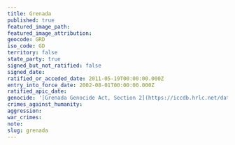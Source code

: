 ```yaml
---
title: Grenada
published: true
featured_image_path:
featured_image_attribution:
geocode: GRD
iso_code: GD
territory: false
state_party: true
signed_but_not_ratified: false
signed_date:
ratified_or_acceded_date: 2011-05-19T00:00:00.000Z
entry_into_force_date: 2002-08-01T00:00:00.000Z
ratified_apic_date:
genocide: '[Grenada Genocide Act, Section 2](https://iccdb.hrlc.net/data/doc/761/keyword/46/)'
crimes_against_humanity:
aggression:
war_crimes:
note:
slug: grenada
---
```



